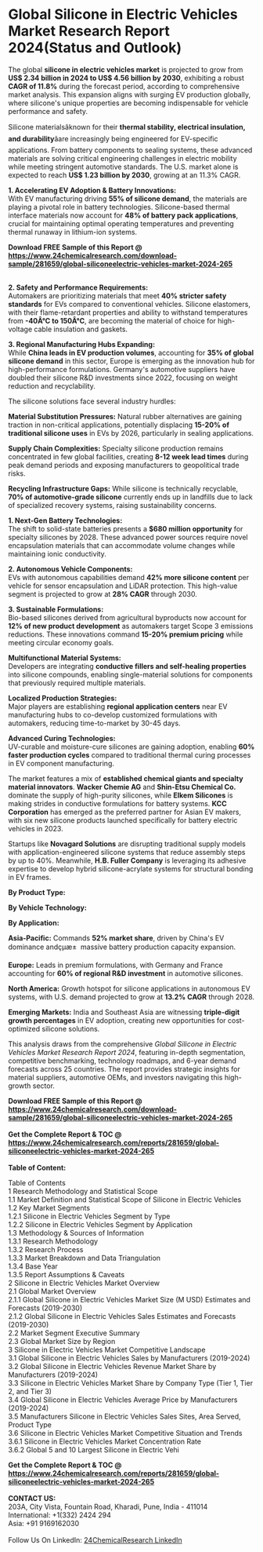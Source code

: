 <h1>Global Silicone in Electric Vehicles Market Research Report 2024(Status and Outlook)</h1><p>The global <strong>silicone in electric vehicles market</strong> is projected to grow from <strong>US$ 2.34 billion in 2024 to US$ 4.56 billion by 2030</strong>, exhibiting a robust <strong>CAGR of 11.8%</strong> during the forecast period, according to comprehensive market analysis. This expansion aligns with surging EV production globally, where silicone's unique properties are becoming indispensable for vehicle performance and safety.</p><p>Silicone materialsâknown for their <strong>thermal stability, electrical insulation, and durability</strong>âare increasingly being engineered for EV-specific applications. From battery components to sealing systems, these advanced materials are solving critical engineering challenges in electric mobility while meeting stringent automotive standards. The U.S. market alone is expected to reach <strong>US$ 1.23 billion by 2030</strong>, growing at an 11.3% CAGR.</p><p><strong>1. Accelerating EV Adoption &amp; Battery Innovations:</strong><br>
With EV manufacturing driving <strong>55% of silicone demand</strong>, the materials are playing a pivotal role in battery technologies. Silicone-based thermal interface materials now account for <strong>48% of battery pack applications</strong>, crucial for maintaining optimal operating temperatures and preventing thermal runaway in lithium-ion systems.</p><div><b>Download FREE Sample of this Report @ 
            <a href="https://www.24chemicalresearch.com/download-sample/281659/global-siliconeelectric-vehicles-market-2024-265">
            https://www.24chemicalresearch.com/download-sample/281659/global-siliconeelectric-vehicles-market-2024-265</a></b></div><br><p><strong>2. Safety and Performance Requirements:</strong><br>
Automakers are prioritizing materials that meet <strong>40% stricter safety standards</strong> for EVs compared to conventional vehicles. Silicone elastomers, with their flame-retardant properties and ability to withstand temperatures from <strong>-40Â°C to 150Â°C</strong>, are becoming the material of choice for high-voltage cable insulation and gaskets.</p><p><strong>3. Regional Manufacturing Hubs Expanding:</strong><br>
While <strong>China leads in EV production volumes</strong>, accounting for <strong>35% of global silicone demand</strong> in this sector, Europe is emerging as the innovation hub for high-performance formulations. Germany's automotive suppliers have doubled their silicone R&amp;D investments since 2022, focusing on weight reduction and recyclability.</p><p>The silicone solutions face several industry hurdles:</p><p><strong>Material Substitution Pressures:</strong> Natural rubber alternatives are gaining traction in non-critical applications, potentially displacing <strong>15-20% of traditional silicone uses</strong> in EVs by 2026, particularly in sealing applications.</p><p><strong>Supply Chain Complexities:</strong> Specialty silicone production remains concentrated in few global facilities, creating <strong>8-12 week lead times</strong> during peak demand periods and exposing manufacturers to geopolitical trade risks.</p><p><strong>Recycling Infrastructure Gaps:</strong> While silicone is technically recyclable, <strong>70% of automotive-grade silicone</strong> currently ends up in landfills due to lack of specialized recovery systems, raising sustainability concerns.</p><p><strong>1. Next-Gen Battery Technologies:</strong><br>
The shift to solid-state batteries presents a <strong>$680 million opportunity</strong> for specialty silicones by 2028. These advanced power sources require novel encapsulation materials that can accommodate volume changes while maintaining ionic conductivity.</p><p><strong>2. Autonomous Vehicle Components:</strong><br>
EVs with autonomous capabilities demand <strong>42% more silicone content</strong> per vehicle for sensor encapsulation and LiDAR protection. This high-value segment is projected to grow at <strong>28% CAGR</strong> through 2030.</p><p><strong>3. Sustainable Formulations:</strong><br>
Bio-based silicones derived from agricultural byproducts now account for <strong>12% of new product development</strong> as automakers target Scope 3 emissions reductions. These innovations command <strong>15-20% premium pricing</strong> while meeting circular economy goals.</p><p><strong>Multifunctional Material Systems:</strong><br>
	Developers are integrating <strong>conductive fillers and self-healing properties</strong> into silicone compounds, enabling single-material solutions for components that previously required multiple materials.</p><p><strong>Localized Production Strategies:</strong><br>
	Major players are establishing <strong>regional application centers</strong> near EV manufacturing hubs to co-develop customized formulations with automakers, reducing time-to-market by 30-45 days.</p><p><strong>Advanced Curing Technologies:</strong><br>
	UV-curable and moisture-cure silicones are gaining adoption, enabling <strong>60% faster production cycles</strong> compared to traditional thermal curing processes in EV component manufacturing.</p><p>The market features a mix of <strong>established chemical giants and specialty material innovators</strong>. <strong>Wacker Chemie AG</strong> and <strong>Shin-Etsu Chemical Co.</strong> dominate the supply of high-purity silicones, while <strong>Elkem Silicones</strong> is making strides in conductive formulations for battery systems. <strong>KCC Corporation</strong> has emerged as the preferred partner for Asian EV makers, with six new silicone products launched specifically for battery electric vehicles in 2023.</p><p>Startups like <strong>Novagard Solutions</strong> are disrupting traditional supply models with application-engineered silicone systems that reduce assembly steps by up to 40%. Meanwhile, <strong>H.B. Fuller Company</strong> is leveraging its adhesive expertise to develop hybrid silicone-acrylate systems for structural bonding in EV frames.</p><p><strong>By Product Type:</strong></p><p><strong>By Vehicle Technology:</strong></p><p><strong>By Application:</strong></p><p><strong>Asia-Pacific:</strong> Commands <strong>52% market share</strong>, driven by China's EV dominance andçµæ±  massive battery production capacity expansion.</p><p><strong>Europe:</strong> Leads in premium formulations, with Germany and France accounting for <strong>60% of regional R&amp;D investment</strong> in automotive silicones.</p><p><strong>North America:</strong> Growth hotspot for silicone applications in autonomous EV systems, with U.S. demand projected to grow at <strong>13.2% CAGR</strong> through 2028.</p><p><strong>Emerging Markets:</strong> India and Southeast Asia are witnessing <strong>triple-digit growth percentages</strong> in EV adoption, creating new opportunities for cost-optimized silicone solutions.</p><p>This analysis draws from the comprehensive <em>Global Silicone in Electric Vehicles Market Research Report 2024</em>, featuring in-depth segmentation, competitive benchmarking, technology roadmaps, and 6-year demand forecasts across 25 countries. The report provides strategic insights for material suppliers, automotive OEMs, and investors navigating this high-growth sector.</p><div><b>Download FREE Sample of this Report @ 
            <a href="https://www.24chemicalresearch.com/download-sample/281659/global-siliconeelectric-vehicles-market-2024-265">
            https://www.24chemicalresearch.com/download-sample/281659/global-siliconeelectric-vehicles-market-2024-265</a></b></div><br><div><b>Get the Complete Report & TOC @ 
            <a href="https://www.24chemicalresearch.com/reports/281659/global-siliconeelectric-vehicles-market-2024-265">
            https://www.24chemicalresearch.com/reports/281659/global-siliconeelectric-vehicles-market-2024-265</a></b></div><br>
            <b>Table of Content:</b><p>Table of Contents<br />
 1 Research Methodology and Statistical Scope<br />
 1.1 Market Definition and Statistical Scope of Silicone in Electric Vehicles<br />
 1.2 Key Market Segments<br />
 1.2.1 Silicone in Electric Vehicles Segment by Type<br />
 1.2.2 Silicone in Electric Vehicles Segment by Application<br />
 1.3 Methodology & Sources of Information<br />
 1.3.1 Research Methodology<br />
 1.3.2 Research Process<br />
 1.3.3 Market Breakdown and Data Triangulation<br />
 1.3.4 Base Year<br />
 1.3.5 Report Assumptions & Caveats<br />
 2 Silicone in Electric Vehicles Market Overview<br />
 2.1 Global Market Overview<br />
 2.1.1 Global Silicone in Electric Vehicles Market Size (M USD) Estimates and Forecasts (2019-2030)<br />
 2.1.2 Global Silicone in Electric Vehicles Sales Estimates and Forecasts (2019-2030)<br />
 2.2 Market Segment Executive Summary<br />
 2.3 Global Market Size by Region<br />
 3 Silicone in Electric Vehicles Market Competitive Landscape<br />
 3.1 Global Silicone in Electric Vehicles Sales by Manufacturers (2019-2024)<br />
 3.2 Global Silicone in Electric Vehicles Revenue Market Share by Manufacturers (2019-2024)<br />
 3.3 Silicone in Electric Vehicles Market Share by Company Type (Tier 1, Tier 2, and Tier 3)<br />
 3.4 Global Silicone in Electric Vehicles Average Price by Manufacturers (2019-2024)<br />
 3.5 Manufacturers Silicone in Electric Vehicles Sales Sites, Area Served, Product Type<br />
 3.6 Silicone in Electric Vehicles Market Competitive Situation and Trends<br />
 3.6.1 Silicone in Electric Vehicles Market Concentration Rate<br />
 3.6.2 Global 5 and 10 Largest Silicone in Electric Vehi</p><div><b>Get the Complete Report & TOC @ 
            <a href="https://www.24chemicalresearch.com/reports/281659/global-siliconeelectric-vehicles-market-2024-265">
            https://www.24chemicalresearch.com/reports/281659/global-siliconeelectric-vehicles-market-2024-265</a></b></div><br><b>CONTACT US:</b><br>
            203A, City Vista, Fountain Road, Kharadi, Pune, India - 411014<br>
            International: +1(332) 2424 294<br>
            Asia: +91 9169162030 <br><br>
            Follow Us On LinkedIn: <a href="https://www.linkedin.com/company/24chemicalresearch/">24ChemicalResearch LinkedIn</a>